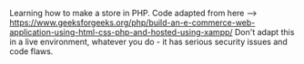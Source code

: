 Learning how to make a store in PHP. Code adapted from here --> https://www.geeksforgeeks.org/php/build-an-e-commerce-web-application-using-html-css-php-and-hosted-using-xampp/
Don't adapt this in a live environment, whatever you do - it has serious security issues and code flaws. 
